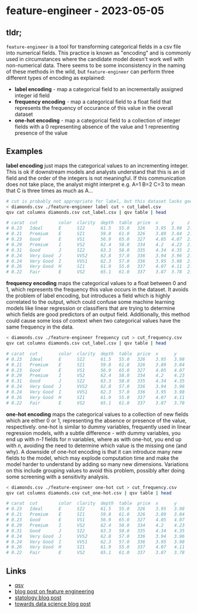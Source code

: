 # feature-engineer - 2023-05-05

## tldr;

`feature-engineer` is a tool for transforming categorical fields in a csv file
into numerical fields. This practice is known as "encoding" and is commonly used
in circumstances where the candidate model doesn't work well with non-numerical
data. There seems to be some inconsistency in the naming of these methods in the
wild, but `feature-engineer` can perform three different types of encoding as
explained:

- **label encoding** - map a categorical field to an incrementally assigned
  integer id field
- **frequency encoding** - map a categorical field to a float field that
  represents the frequency of occurance of this value in the overall dataset
- **one-hot encoding** - map a categorical field to a collection of integer
  fields with a 0 representing absence of the value and 1 representing presence
  of the value

## Examples

**label encoding** just maps the categorical values to an incrementing integer.
This is ok if downstream models and analysts understand that this is an id field
and the order of the integers is not meaningful. If this communication does not
take place, the analyst might interpret e.g. A=1 B=2 C=3 to mean that C is three
times as much as A...

```sh
# cut is probably not appropriate for label, but this dataset lacks good examples...
< diamonds.csv ./feature-engineer label cut > cut_label.csv
qsv cat columns diamonds.csv cut_label.csv | qsv table | head

# carat  cut        color  clarity  depth  table  price  x     y     z     cut_label
# 0.23   Ideal      E      SI2      61.5   55.0   326    3.95  3.98  2.43  1
# 0.21   Premium    E      SI1      59.8   61.0   326    3.89  3.84  2.31  2
# 0.23   Good       E      VS1      56.9   65.0   327    4.05  4.07  2.31  3
# 0.29   Premium    I      VS2      62.4   58.0   334    4.2   4.23  2.63  2
# 0.31   Good       J      SI2      63.3   58.0   335    4.34  4.35  2.75  3
# 0.24   Very Good  J      VVS2     62.8   57.0   336    3.94  3.96  2.48  4
# 0.24   Very Good  I      VVS1     62.3   57.0   336    3.95  3.98  2.47  4
# 0.26   Very Good  H      SI1      61.9   55.0   337    4.07  4.11  2.53  4
# 0.22   Fair       E      VS2      65.1   61.0   337    3.87  3.78  2.49  5
```

**frequency encoding** maps the categorical values to a float between 0 and 1,
which represents the frequency this value occurs in the dataset. It avoids the
problem of label encoding, but introduces a field which is highly correlated to
the output, which could confuse some machine learning models like linear
regression or classifiers that are trying to determine which fields are good
predictors of an output field. Additionally, this method could cause some loss
of context when two categorical values have the same frequency in the data.

```sh
< diamonds.csv ./feature-engineer frequency cut > cut_frequency.csv
qsv cat columns diamonds.csv cut_label.csv | qsv table | head

# carat  cut        color  clarity  depth  table  price  x      y      z     cut_freq
# 0.23   Ideal      E      SI2      61.5   55.0   326    3.95   3.98   2.43  0.39
# 0.21   Premium    E      SI1      59.8   61.0   326    3.89   3.84   2.31  0.25
# 0.23   Good       E      VS1      56.9   65.0   327    4.05   4.07   2.31  0.09
# 0.29   Premium    I      VS2      62.4   58.0   334    4.2    4.23   2.63  0.25
# 0.31   Good       J      SI2      63.3   58.0   335    4.34   4.35   2.75  0.09
# 0.24   Very Good  J      VVS2     62.8   57.0   336    3.94   3.96   2.48  0.22
# 0.24   Very Good  I      VVS1     62.3   57.0   336    3.95   3.98   2.47  0.22
# 0.26   Very Good  H      SI1      61.9   55.0   337    4.07   4.11   2.53  0.22
# 0.22   Fair       E      VS2      65.1   61.0   337    3.87   3.78   2.49  0.02
```

**one-hot encoding** maps the categorical values to a collection of new fields
which are either 0 or 1, representing the absence or presence of the value,
respectively. one-hot is similar to dummy variables, frequently used in linear
regression models, with a subtle difference - with dummy variables, you end up
with _n-1_ fields for _n_ variables, where as with one-hot, you end up with _n_,
avoiding the need to determine which value is the missing one (and why). A
downside of one-hot encoding is that it can introduce many new fields to the
model, which may explode computation time and make the model harder to
understand by adding so many new dimensions. Variations on this include grouping
values to avoid this problem, possibly after doing some screening with a
sensitivity analysis.

```sh
< diamonds.csv ./feature-engineer one-hot cut > cut_frequency.csv
qsv cat columns diamonds.csv cut_one-hot.csv | qsv table | head

# carat  cut        color  clarity  depth  table  price  x      y      z     is_Premium  is_Ideal  is_Fair  is_Good  is_Very_Good
# 0.23   Ideal      E      SI2      61.5   55.0   326    3.95   3.98   2.43  0           1         0        0        0
# 0.21   Premium    E      SI1      59.8   61.0   326    3.89   3.84   2.31  1           0         0        0        0
# 0.23   Good       E      VS1      56.9   65.0   327    4.05   4.07   2.31  0           0         0        1        0
# 0.29   Premium    I      VS2      62.4   58.0   334    4.2    4.23   2.63  1           0         0        0        0
# 0.31   Good       J      SI2      63.3   58.0   335    4.34   4.35   2.75  0           0         0        1        0
# 0.24   Very Good  J      VVS2     62.8   57.0   336    3.94   3.96   2.48  0           0         0        0        1
# 0.24   Very Good  I      VVS1     62.3   57.0   336    3.95   3.98   2.47  0           0         0        0        1
# 0.26   Very Good  H      SI1      61.9   55.0   337    4.07   4.11   2.53  0           0         0        0        1
# 0.22   Fair       E      VS2      65.1   61.0   337    3.87   3.78   2.49  0           0         1        0        0
```

## Links

- [qsv](https://github.com/jqnatividad/qsv)
- [blog post on feature engineering](https://medium.com/analytics-vidhya/different-type-of-feature-engineering-encoding-techniques-for-categorical-variable-encoding-214363a016fb)
- [statology blog post](https://www.statology.org/label-encoding-vs-one-hot-encoding/)
- [towards data science blog post](https://towardsdatascience.com/all-about-categorical-variable-encoding-305f3361fd02)
